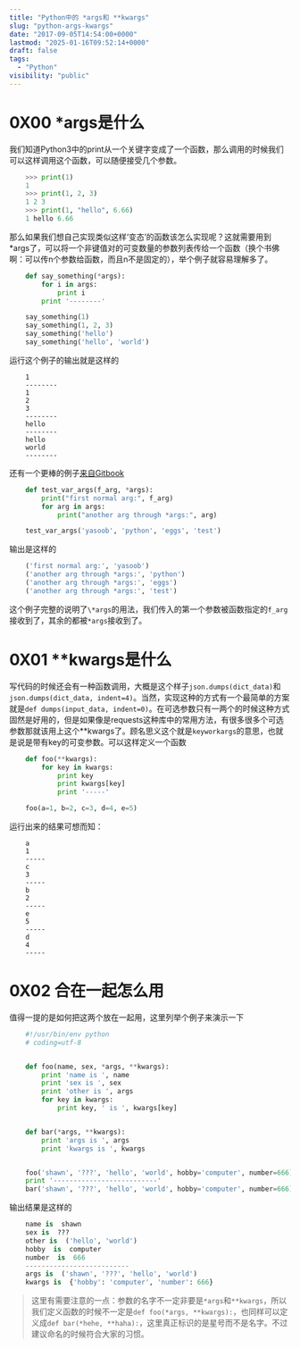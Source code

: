```yaml
---
title: "Python中的 *args和 **kwargs"
slug: "python-args-kwargs"
date: "2017-09-05T14:54:00+0000"
lastmod: "2025-01-16T09:52:14+0000"
draft: false
tags:
  - "Python"
visibility: "public"
---
```

# 0X00 *args是什么

我们知道Python3中的print从一个关键字变成了一个函数，那么调用的时候我们可以这样调用这个函数，可以随便接受几个参数。

```python
    >>> print(1)
    1
    >>> print(1, 2, 3)
    1 2 3
    >>> print(1, "hello", 6.66)
    1 hello 6.66
```

那么如果我们想自己实现类似这样‘变态’的函数该怎么实现呢？这就需要用到*args了，可以将一个非键值对的可变数量的参数列表传给一个函数（换个书佛啊：可以传n个参数给函数，而且n不是固定的），举个例子就容易理解多了。

```python
    def say_something(*args):
        for i in args:
            print i
        print '--------'

    say_something(1)
    say_something(1, 2, 3)
    say_something('hello')
    say_something('hello', 'world')
```

运行这个例子的输出就是这样的

```
    1
    --------
    1
    2
    3
    --------
    hello
    --------
    hello
    world
    --------
```

还有一个更棒的例子[来自Gitbook](<https://eastlakeside.gitbooks.io/interpy-zh/content/args_kwargs/Usage_args.html>)

```python
    def test_var_args(f_arg, *args):
        print("first normal arg:", f_arg)
        for arg in args:
            print("another arg through *args:", arg)

    test_var_args('yasoob', 'python', 'eggs', 'test')
```

输出是这样的

```python
    ('first normal arg:', 'yasoob')
    ('another arg through *args:', 'python')
    ('another arg through *args:', 'eggs')
    ('another arg through *args:', 'test')
```

这个例子完整的说明了`\*args`的用法，我们传入的第一个参数被函数指定的`f_arg`接收到了，其余的都被`*args`接收到了。

# 0X01 **kwargs是什么

写代码的时候还会有一种函数调用，大概是这个样子`json.dumps(dict_data)`和`json.dumps(dict_data, indent=4)`。当然，实现这种的方式有一个最简单的方案就是`def dumps(input_data, indent=0)`。在可选参数只有一两个的时候这种方式固然是好用的，但是如果像是requests这种库中的常用方法，有很多很多个可选参数那就该用上这个**kwargs了。顾名思义这个就是`keyworkargs`的意思，也就是说是带有key的可变参数。可以这样定义一个函数

```python
    def foo(**kwargs):
        for key in kwargs:
            print key
            print kwargs[key]
            print '-----'

    foo(a=1, b=2, c=3, d=4, e=5)
```

运行出来的结果可想而知：

```
    a
    1
    -----
    c
    3
    -----
    b
    2
    -----
    e
    5
    -----
    d
    4
    -----
```

# 0X02 合在一起怎么用

值得一提的是如何把这两个放在一起用，这里列举个例子来演示一下

```python
    #!/usr/bin/env python
    # coding=utf-8


    def foo(name, sex, *args, **kwargs):
        print 'name is ', name
        print 'sex is ', sex
        print 'other is ', args
        for key in kwargs:
            print key, ' is ', kwargs[key]


    def bar(*args, **kwargs):
        print 'args is ', args
        print 'kwargs is ', kwargs


    foo('shawn', '???', 'hello', 'world', hobby='computer', number=666)
    print '--------------------------'
    bar('shawn', '???', 'hello', 'world', hobby='computer', number=666)
```

输出结果是这样的

```python
    name is  shawn
    sex is  ???
    other is  ('hello', 'world')
    hobby  is  computer
    number  is  666
    --------------------------
    args is  ('shawn', '???', 'hello', 'world')
    kwargs is  {'hobby': 'computer', 'number': 666}
```

> 这里有需要注意的一点：参数的名字不一定非要是`*args`和`**kwargs`，所以我们定义函数的时候不一定是`def foo(*args, **kwargs):`，也同样可以定义成`def bar(*hehe, **haha):`，这里真正标识的是星号而不是名字。不过建议命名的时候符合大家的习惯。
